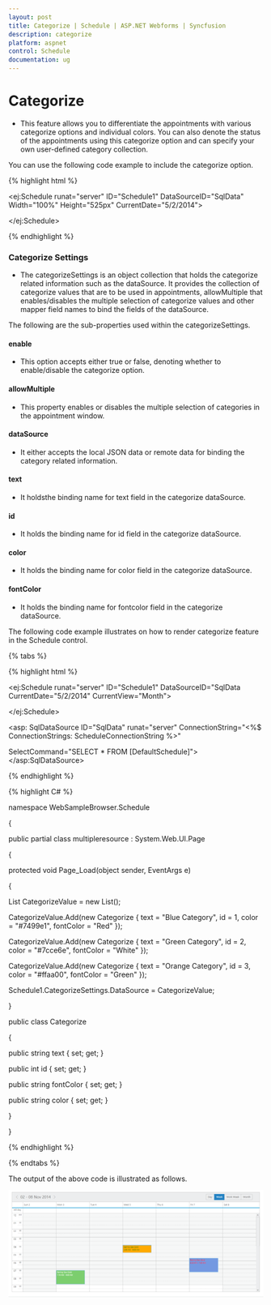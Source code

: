 ```yaml
---
layout: post
title: Categorize | Schedule | ASP.NET Webforms | Syncfusion
description: categorize	
platform: aspnet
control: Schedule
documentation: ug
---
```


# Categorize	

* This feature allows you to differentiate the appointments with various categorize options and individual colors. You can also denote the status of the appointments using this categorize option and can specify your own user-defined category collection.

You can use the following code example to include the categorize option.




{% highlight html %}




<ej:Schedule runat="server" ID="Schedule1" DataSourceID="SqlData" Width="100%" Height="525px" CurrentDate="5/2/2014">

<CategorizeSettings Enable="true" AllowMultiple="true" Id="id" Color="color" FontColor="fontColor" Text="text">

</CategorizeSettings>

</ej:Schedule>

{% endhighlight %}

### Categorize Settings

* The categorizeSettings is an object collection that holds the categorize related information such as the dataSource. It provides the collection of categorize values that are to be used in appointments, allowMultiple that enables/disables the multiple selection of categorize values and other mapper field names to bind the fields of the dataSource. 

The following are the sub-properties used within the categorizeSettings.

#### enable

* This option accepts either true or false, denoting whether to enable/disable the categorize option.

#### allowMultiple

* This property enables or disables the multiple selection of categories in the appointment window. 

#### dataSource

* It either accepts the local JSON data or remote data for binding the category related information. 

#### text

* It holdsthe binding name for text field in the categorize dataSource.

#### id

* It holds the binding name for id field in the categorize dataSource.

#### color

* It holds the binding name for color field in the categorize dataSource.

#### fontColor

* It holds the binding name for fontcolor field in the categorize dataSource.

The following code example illustrates on how to render categorize feature in the Schedule control.

{% tabs %}

{% highlight html %}

<ej:Schedule runat="server" ID="Schedule1" DataSourceID="SqlData CurrentDate="5/2/2014" CurrentView="Month">

<CategorizeSettings Enable="true" AllowMultiple="true" Id="id" Color="color" FontColor="fontColor" Text="text">

</CategorizeSettings>

<AppointmentSettings Id="Id" Subject="Subject" AllDay="AllDay" StartTime="StartTime" EndTime="EndTime" Recurrence="Recurrence" RecurrenceRule="RecurrenceRule" Description="Description" Categorize="Categorize"/>

</ej:Schedule>



</div>

<asp: SqlDataSource ID="SqlData" runat="server" ConnectionString="<%$ ConnectionStrings: ScheduleConnectionString %>"

SelectCommand="SELECT * FROM [DefaultSchedule]"></asp:SqlDataSource>

{% endhighlight %}



{% highlight C# %}




namespace WebSampleBrowser.Schedule

{

public partial class multipleresource : System.Web.UI.Page

{

protected void Page_Load(object sender, EventArgs e)

{



List<Categorize> CategorizeValue = new List<Categorize>();

CategorizeValue.Add(new Categorize { text = "Blue Category", id = 1, color = "#7499e1", fontColor = "Red" });

CategorizeValue.Add(new Categorize { text = "Green Category", id = 2, color = "#7cce6e", fontColor = "White" });

CategorizeValue.Add(new Categorize { text = "Orange Category", id = 3, color = "#ffaa00", fontColor = "Green" });



Schedule1.CategorizeSettings.DataSource = CategorizeValue;

}

public class Categorize

{

public string text { set; get; }

public int id { set; get; }

public string fontColor { set; get; }

public string color { set; get; }

}

}

{% endhighlight %}

{% endtabs %}

The output of the above code is illustrated as follows.

![C:/Users/hariprasanths/Desktop/imagess/123/Capture1.PNG](Categorize_images/Categorize_img1.png)


